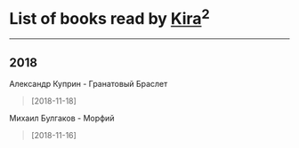 # List of books read by [Kira](https://plus.google.com/108944458841064852769)<sup>2</sup>
---

## 2018

Александр Куприн - Гранатовый Браслет
> [2018-11-18] 


Михаил Булгаков - Морфий
> [2018-11-16] 



